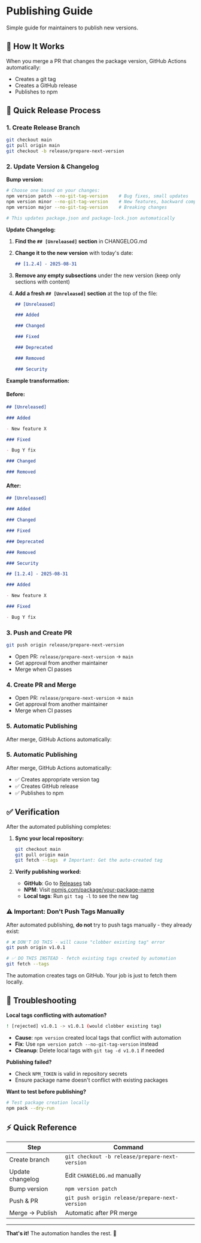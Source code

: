 # Publishing Guide

Simple guide for maintainers to publish new versions.

## 🎯 How It Works

When you merge a PR that changes the package version, GitHub Actions automatically:

- Creates a git tag
- Creates a GitHub release
- Publishes to npm

## 🚀 Quick Release Process

### 1. Create Release Branch

```bash
git checkout main
git pull origin main
git checkout -b release/prepare-next-version
```

### 2. Update Version & Changelog

**Bump version:**

```bash
# Choose one based on your changes:
npm version patch --no-git-tag-version    # Bug fixes, small updates
npm version minor --no-git-tag-version    # New features, backward compatible
npm version major --no-git-tag-version    # Breaking changes

# This updates package.json and package-lock.json automatically
```

**Update Changelog:**

1. **Find the `## [Unreleased]` section** in CHANGELOG.md

2. **Change it to the new version** with today's date:

    ```markdown
    ## [1.2.4] - 2025-08-31
    ```

3. **Remove any empty subsections** under the new version (keep only sections with content)

4. **Add a fresh `## [Unreleased]` section** at the top of the file:

    ```markdown
    ## [Unreleased]

    ### Added

    ### Changed

    ### Fixed

    ### Deprecated

    ### Removed

    ### Security
    ```

**Example transformation:**

#### Before:

```markdown
## [Unreleased]

### Added

- New feature X

### Fixed

- Bug Y fix

### Changed

### Removed
```

#### After:

```markdown
## [Unreleased]

### Added

### Changed

### Fixed

### Deprecated

### Removed

### Security

## [1.2.4] - 2025-08-31

### Added

- New feature X

### Fixed

- Bug Y fix
```

### 3. Push and Create PR

```bash
git push origin release/prepare-next-version
```

- Open PR: `release/prepare-next-version` → `main`
- Get approval from another maintainer
- Merge when CI passes

### 4. Create PR and Merge

- Open PR: `release/prepare-next-version` → `main`
- Get approval from another maintainer
- Merge when CI passes

### 5. Automatic Publishing

After merge, GitHub Actions automatically:

### 5. Automatic Publishing

After merge, GitHub Actions automatically:

- ✅ Creates appropriate version tag
- ✅ Creates GitHub release
- ✅ Publishes to npm

## ✅ Verification

After the automated publishing completes:

1. **Sync your local repository:**

    ```bash
    git checkout main
    git pull origin main
    git fetch --tags  # Important: Get the auto-created tag
    ```

2. **Verify publishing worked:**
    - **GitHub**: Go to [Releases](../../releases) tab
    - **NPM**: Visit [npmjs.com/package/your-package-name](https://npmjs.com/package/your-package-name)
    - **Local tags**: Run `git tag -l` to see the new tag

### ⚠️ Important: Don't Push Tags Manually

After automated publishing, **do not** try to push tags manually - they already exist:

```bash
# ❌ DON'T DO THIS - will cause "clobber existing tag" error
git push origin v1.0.1

# ✅ DO THIS INSTEAD - fetch existing tags created by automation
git fetch --tags
```

The automation creates tags on GitHub. Your job is just to fetch them locally.

## 🚨 Troubleshooting

**Local tags conflicting with automation?**

```bash
! [rejected] v1.0.1 -> v1.0.1 (would clobber existing tag)
```

- **Cause**: `npm version` created local tags that conflict with automation
- **Fix**: Use `npm version patch --no-git-tag-version` instead
- **Cleanup**: Delete local tags with `git tag -d v1.0.1` if needed

**Publishing failed?**

- Check `NPM_TOKEN` is valid in repository secrets
- Ensure package name doesn't conflict with existing packages

**Want to test before publishing?**

```bash
# Test package creation locally
npm pack --dry-run
```

## ⚡ Quick Reference

| Step             | Command                                        |
| ---------------- | ---------------------------------------------- |
| Create branch    | `git checkout -b release/prepare-next-version` |
| Update changelog | Edit `CHANGELOG.md` manually                   |
| Bump version     | `npm version patch`                            |
| Push & PR        | `git push origin release/prepare-next-version` |
| Merge → Publish  | Automatic after PR merge                       |

---

**That's it!** The automation handles the rest. 🎉
